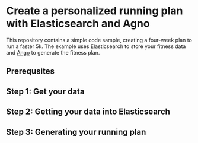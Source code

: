 # Create a personalized running plan with Elasticsearch and Agno

This repository contains a simple code sample, creating a four-week plan to run a faster 5k. The example uses Elasticsearch to store your fitness data and [Ango](https://github.com/agno-agi/agno) to generate the fitness plan.  

## Prerequsites

## Step 1: Get your data

## Step 2: Getting your data into Elasticsearch

## Step 3: Generating your running plan

